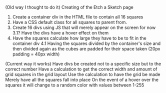 (Old way I thought to do it)
Creating of the Etch a Sketch page
1. Create a container div in the HTML file to contain all 16 squares
2. Have a CSS default class for all squares to parent from.
3. Create 16 divs using JS that will merely appear on the screen for now
3.1? Have the divs have a hover effect on them
4. Have the squares calculate how large they have to be to fit in the container div
4.1 Having the squares divided by the container's size and then divided again as the cubes are padded for their space taken (20px padding = 40px width)

(Current way it works)
Have divs be created not to a specific size but to the correct number
Have a calculation to get the correct width and amount of grid squares in the grid layout
Use the calculation to have the grid be made
Merely have all the squares fall into place
On the event of a hover over the squares it will change to a random color with values between 1-255
